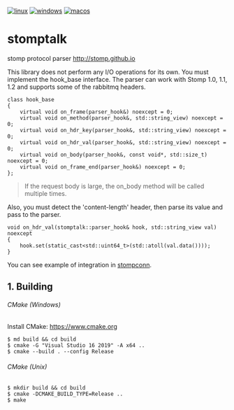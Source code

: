 [![linux](https://github.com/ikonopistsev/stomptalk/workflows/linux/badge.svg?branch=master)](https://github.com/ikonopistsev/stomptalk/actions?query=workflow%3Alinux)
[![windows](https://github.com/ikonopistsev/stomptalk/workflows/windows/badge.svg?branch=master)](https://github.com/ikonopistsev/stomptalk/actions?query=workflow%3Awindows)
[![macos](https://github.com/ikonopistsev/stomptalk/workflows/macos/badge.svg?branch=master)](https://github.com/ikonopistsev/stomptalk/actions?query=workflow%3Amacos)

# stomptalk
stomp protocol parser http://stomp.github.io

This library does not perform any I/O operations for its own. You must implement the hook_base interface. The parser can work with Stomp 1.0, 1.1, 1.2 and supports some of the rabbitmq headers.
```
class hook_base
{
    virtual void on_frame(parser_hook&) noexcept = 0;
    virtual void on_method(parser_hook&, std::string_view) noexcept = 0;
    virtual void on_hdr_key(parser_hook&, std::string_view) noexcept = 0;
    virtual void on_hdr_val(parser_hook&, std::string_view) noexcept = 0;
    virtual void on_body(parser_hook&, const void*, std::size_t) noexcept = 0;
    virtual void on_frame_end(parser_hook&) noexcept = 0;
};
```
> If the request body is large, the on_body method will be called multiple times.

Also, you must detect the 'content-length' header, then parse its value and pass to the parser.
```
void on_hdr_val(stomptalk::parser_hook& hook, std::string_view val) noexcept
{
    hook.set(static_cast<std::uint64_t>(std::atoll(val.data())));
}
```
You can see example of integration in [stompconn](https://github.com/ikonopistsev/stompconn).

## 1. Building
###### CMake (Windows)

Install CMake: <https://www.cmake.org>

```
$ md build && cd build
$ cmake -G "Visual Studio 16 2019" -A x64 ..
$ cmake --build . --config Release
```

###### CMake (Unix)

```
$ mkdir build && cd build
$ cmake -DCMAKE_BUILD_TYPE=Release ..
$ make
```
